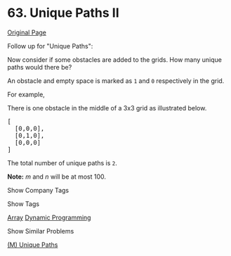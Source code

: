 # 63. Unique Paths II

[Original Page](https://leetcode.com/problems/unique-paths-ii/)

Follow up for "Unique Paths":

Now consider if some obstacles are added to the grids. How many unique paths would there be?

An obstacle and empty space is marked as `1` and `0` respectively in the grid.

For example,  

There is one obstacle in the middle of a 3x3 grid as illustrated below.

<pre>[
  [0,0,0],
  [0,1,0],
  [0,0,0]
]
</pre>

The total number of unique paths is `2`.

**Note:** _m_ and _n_ will be at most 100.

<div>

<div id="company_tags" class="btn btn-xs btn-warning">Show Company Tags</div>

<span class="hidebutton" style="display: none;">[Bloomberg](/company/bloomberg/)</span></div>

<div>

<div id="tags" class="btn btn-xs btn-warning">Show Tags</div>

<span class="hidebutton">[Array](/tag/array/) [Dynamic Programming](/tag/dynamic-programming/)</span></div>

<div>

<div id="similar" class="btn btn-xs btn-warning">Show Similar Problems</div>

<span class="hidebutton">[(M) Unique Paths](/problems/unique-paths/)</span></div>